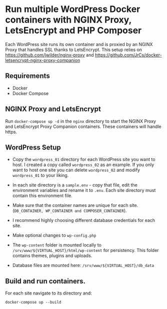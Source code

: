 # Run multiple WordPress Docker containers with NGINX Proxy, LetsEncrypt and PHP Composer

Each WordPress site runs its own container and is proxied by an NGINX Proxy that handles SSL thanks to LetsEncrypt.
This setup relies on https://github.com/jwilder/nginx-proxy and https://github.com/JrCs/docker-letsencrypt-nginx-proxy-companion

## Requirements

* Docker
* Docker Compose

## NGINX Proxy and LetsEncrypt

Run `docker-compose up -d` in the `nginx` directory to start the NGINX Proxy and LetsEncrypt Proxy
Companion containers. These containers will handle https.  

## WordPress Setup

* Copy the `wordpress_01` directory for each WordPress site you want to host. I created a copy called `wordpress_02` as an example. If you only want to host one site you can delete `wordpress_02` and modify `wordpress_01` to your liking.

* In each site directory is a `sample.env` - copy that file, edit the environment variables and
rename it to `.env`. Each site directory must contain this environment file.
* Make sure that the container names  are unique for each site. (`DB_CONTAINER, WP_CONTAINER and COMPOSER_CONTAINER`).
* I recommend highly choosing different database credentials for each site.
* Make optional changes to `wp-config.php`
* The `wp-content` folder is mounted locally to `/srv/www/${VIRTUAL_HOST}/html/wp-content` for
persistency. This folder contains themes, plugins and uploads.
* Database files are mounted here: `/srv/www/${VIRTUAL_HOST}/db_data`

## Build and run containers.

For each site navigate to its directory and:

``docker-compose up --build``

